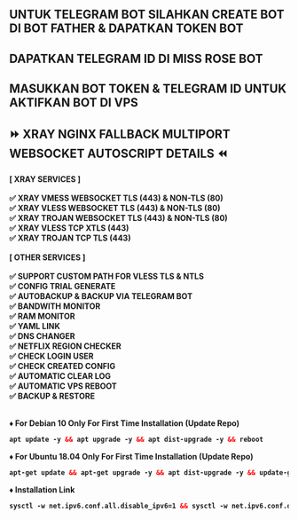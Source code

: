 ## UNTUK TELEGRAM BOT SILAHKAN CREATE BOT DI BOT FATHER & DAPATKAN TOKEN BOT
## DAPATKAN TELEGRAM ID DI MISS ROSE BOT
## MASUKKAN BOT TOKEN & TELEGRAM ID UNTUK AKTIFKAN BOT DI VPS

## ⏩ XRAY NGINX FALLBACK MULTIPORT WEBSOCKET AUTOSCRIPT DETAILS ⏪
<b>
[ XRAY SERVICES ] <br>
<br>
✅ XRAY VMESS WEBSOCKET TLS (443) & NON-TLS (80)<br>
✅ XRAY VLESS WEBSOCKET TLS (443) & NON-TLS (80)<br>
✅ XRAY TROJAN WEBSOCKET TLS (443) & NON-TLS (80)<br>
✅ XRAY VLESS TCP XTLS (443)<br>
✅ XRAY TROJAN TCP TLS (443)<br>
<br>
[ OTHER SERVICES ] <br>
<br>
✅ SUPPORT CUSTOM PATH FOR VLESS TLS & NTLS <br>
✅ CONFIG TRIAL GENERATE <br>
✅ AUTOBACKUP & BACKUP VIA TELEGRAM BOT <br>
✅ BANDWITH MONITOR <br>
✅ RAM MONITOR <br>
✅ YAML LINK <br>
✅ DNS CHANGER <br>
✅ NETFLIX REGION CHECKER <br>
✅ CHECK LOGIN USER <br>
✅ CHECK CREATED CONFIG <br>
✅ AUTOMATIC CLEAR LOG <br>
✅ AUTOMATIC VPS REBOOT <br>
✅ BACKUP & RESTORE <br></br>

♦️ For Debian 10 Only For First Time Installation (Update Repo) <br>

  ```html
 apt update -y && apt upgrade -y && apt dist-upgrade -y && reboot
  ```
  ♦️ For Ubuntu 18.04 Only For First Time Installation (Update Repo) <br>
  
  ```html
 apt-get update && apt-get upgrade -y && apt dist-upgrade -y && update-grub && reboot
 ```
♦️ Installation Link<br>

  ```html
sysctl -w net.ipv6.conf.all.disable_ipv6=1 && sysctl -w net.ipv6.conf.default.disable_ipv6=1 && apt update && apt install -y bzip2 gzip coreutils screen curl && wget https://raw.githubusercontent.com/yanzwrt/NginxFallbackMultiport/main/V1/setup.sh && chmod +x setup.sh && ./setup.sh
  ```
